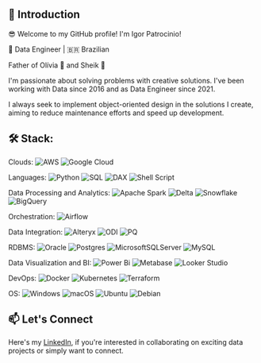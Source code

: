## 👋 Introduction

😎 Welcome to my GitHub profile! I'm Igor Patrocinio! 

🚀 Data Engineer | 🇧🇷 Brazilian

Father of Olívia 👧 and Sheik 🐶

I'm passionate about solving problems with creative solutions. I've been working with Data since 2016 and as Data Engineer since 2021. 

I always seek to implement object-oriented design in the solutions I create, aiming to reduce maintenance efforts and speed up development.

## 🛠️ Stack:

Clouds:
![AWS](https://img.shields.io/badge/AWS-%23FF9900.svg?style=plastic&logo=amazon-aws&logoColor=white)
![Google Cloud](https://img.shields.io/badge/GCP-%234285F4.svg?style=plastic&logo=google-cloud&logoColor=white)

Languages:
![Python](https://img.shields.io/badge/Python-3670A0?style=plastic&logo=python&logoColor=ffdd54) 
![SQL](https://img.shields.io/badge/SQL-fffff?style=plastic&logo=amazondocumentdb&logoColor=ffffff)
![DAX](https://img.shields.io/badge/DAX-F2C811?style=plastic&logo=powerpages&logoColor=black)
![Shell Script](https://img.shields.io/badge/Shell-%23121011.svg?style=plastic&logo=gnu-bash&logoColor=white)

Data Processing and Analytics:
![Apache Spark](https://img.shields.io/badge/Apache%20Spark-FDEE21?style=plastic&logo=apachespark&logoColor=black)
![Delta](https://img.shields.io/badge/Delta_Lake-1D2F43?style=plastic&logo=delta&logoColor=00ADD5)
![Snowflake](https://img.shields.io/badge/Snowflake-29b5e8?style=plastic&logo=snowflake&logoColor=ffffff)
![BigQuery](https://img.shields.io/badge/Big_Query-498AFA?style=plastic&logo=googlebigquery&logoColor=white)

Orchestration:
![Airflow](https://img.shields.io/badge/Airflow-017CEE?style=plastic&logo=Apache%20Airflow&logoColor=white)

Data Integration:
![Alteryx](https://img.shields.io/badge/Alteryx-0078C0?style=plastic&logo=alteryx&logoColor=white)
![ODI](https://img.shields.io/badge/Oracle_Data_Integrator-white?style=plastic&logo=oracle&logoColor=D1272A)
![PQ](https://img.shields.io/badge/Power_Query-29784A?style=plastic&logo=googlesheets&logoColor=white)

RDBMS:
![Oracle](https://img.shields.io/badge/Oracle-F80000?style=plastic&logo=oracle&logoColor=white)
![Postgres](https://img.shields.io/badge/Postgres-%23316192.svg?style=plastic&logo=postgresql&logoColor=white)
![MicrosoftSQLServer](https://img.shields.io/badge/SQL%20Server-CC2927?style=plastic&logo=microsoft%20sql%20server&logoColor=white)
![MySQL](https://img.shields.io/badge/MySQL-%2300f.svg?style=plastic&logo=mysql&logoColor=white)


Data Visualization and BI:
![Power Bi](https://img.shields.io/badge/Power_BI-F2C811?style=plastic&logo=powerbi&logoColor=black)
![Metabase](https://img.shields.io/badge/Metabase-white?style=plastic&logo=metabase&logoColor=7AB5EA)
![Looker Studio](https://img.shields.io/badge/Looker_Studio-ffffff?style=plastic&logo=looker&logoColor=4285F4)

DevOps:
![Docker](https://img.shields.io/badge/Docker-%230db7ed.svg?style=plastic&logo=docker&logoColor=white)
![Kubernetes](https://img.shields.io/badge/Kubernetes-%23326ce5.svg?style=plastic&logo=kubernetes&logoColor=white)
![Terraform](https://img.shields.io/badge/Terraform-%235835CC.svg?style=plastic&logo=terraform&logoColor=white)

OS:
![Windows](https://img.shields.io/badge/Windows-0078D6?plastic&logo=windows&logoColor=white)
![macOS](https://img.shields.io/badge/Mac%20OS-000000?style=plastice&logo=macos&logoColor=F0F0F0)
![Ubuntu](https://img.shields.io/badge/Ubuntu-E95420?style=plastic&logo=ubuntu&logoColor=white)
![Debian](https://img.shields.io/badge/Debian-D70A53?style=plastic&logo=debian&logoColor=white)

## 📫 Let's Connect

Here's my [LinkedIn](https://www.linkedin.com/in/igor-patrocinio/), if you're interested in collaborating on exciting data projects or simply want to connect.

